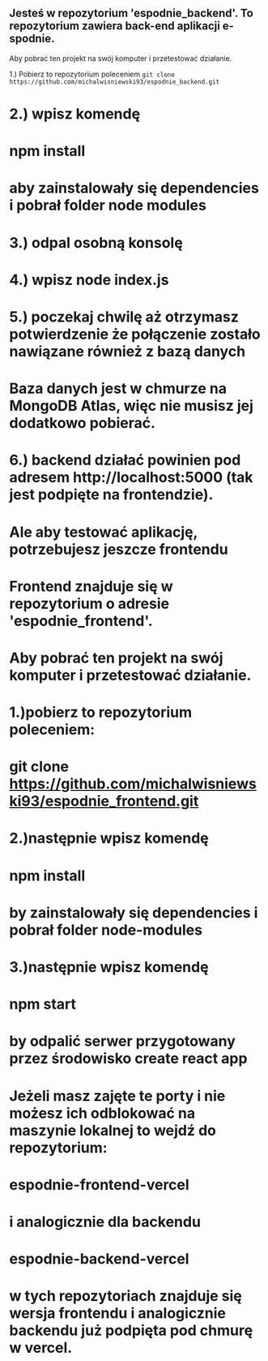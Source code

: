 ## Jesteś w repozytorium 'espodnie_backend'. To repozytorium zawiera back-end aplikacji e-spodnie.

 Aby pobrać ten projekt na swój komputer i przetestować działanie.

 1.) Pobierz to repozytorium poleceniem
 ``` git clone https://github.com/michalwisniewski93/espodnie_backend.git ```
# 2.) wpisz komendę 
# npm install 
# aby zainstalowały się dependencies i pobrał folder node modules
# 3.) odpal osobną konsolę
# 4.) wpisz node index.js 
# 5.) poczekaj chwilę aż otrzymasz potwierdzenie że połączenie zostało nawiązane również z bazą danych
# Baza danych jest w chmurze na MongoDB Atlas, więc nie musisz jej dodatkowo pobierać.
# 6.) backend działać powinien pod adresem http://localhost:5000 (tak jest podpięte na frontendzie).




# Ale aby testować aplikację, potrzebujesz jeszcze frontendu

# Frontend znajduje się w repozytorium o adresie 'espodnie_frontend'. 

# Aby pobrać ten projekt na swój komputer i przetestować działanie.
# 1.)pobierz to repozytorium poleceniem:
# git clone https://github.com/michalwisniewski93/espodnie_frontend.git
# 2.)następnie wpisz komendę 
# npm install 
# by zainstalowały się dependencies i pobrał folder node-modules
# 3.)następnie wpisz komendę 
# npm start 
# by odpalić serwer przygotowany przez środowisko create react app



# Jeżeli masz zajęte te porty i nie możesz ich odblokować  na maszynie lokalnej to wejdź do repozytorium:
# espodnie-frontend-vercel
# i analogicznie dla backendu
# espodnie-backend-vercel
# w tych repozytoriach znajduje się wersja frontendu i analogicznie backendu już podpięta pod chmurę w vercel.




